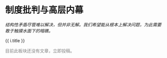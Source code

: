 # 制度批判与高层内幕

*结构性矛盾尽管难以解决，但并非无解。我们希望能从根本上解决问题，为此需要敢于触摸水面下的暗礁。*

<div v-for="i in $article()">
    <p>
        <router-link :to="i.path">{{ i.title }}</router-link>
    </p>
</div>

<p style="color:grey" v-if="$article().length === 0">目前此板块还没有文章，立即<router-link to="../contribute">投稿</router-link>。</p>
